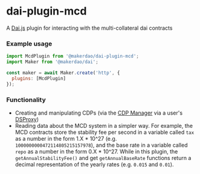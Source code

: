 # dai-plugin-mcd

A [Dai.js](https://github.com/makerdao/dai.js) plugin for interacting with the multi-collateral dai contracts

### Example usage

```js
import McdPlugin from '@makerdao/dai-plugin-mcd';
import Maker from '@makerdao/dai';

const maker = await Maker.create('http', {
  plugins: [McdPlugin]
});
```

### Functionality

* Creating and manipulating CDPs (via the [CDP Manager](https://github.com/makerdao/dss-cdp-manager) via a user's [DSProxy](https://github.com/dapphub/ds-proxy))
* Reading data about the MCD system in a simpler way.  For example, the MCD contracts store the stability fee per second in a variable called `tax` as a number in the form 1.X * 10^27 (e.g. `1000000000472114805215157978`), and the base rate in a variable called `repo` as a number in the form 0.X * 10^27.  While in this plugin, the `getAnnualStabilityFee()` and get `getAnnualBaseRate` functions return a decimal representation of the yearly rates (e.g. `0.015` and `0.01`).